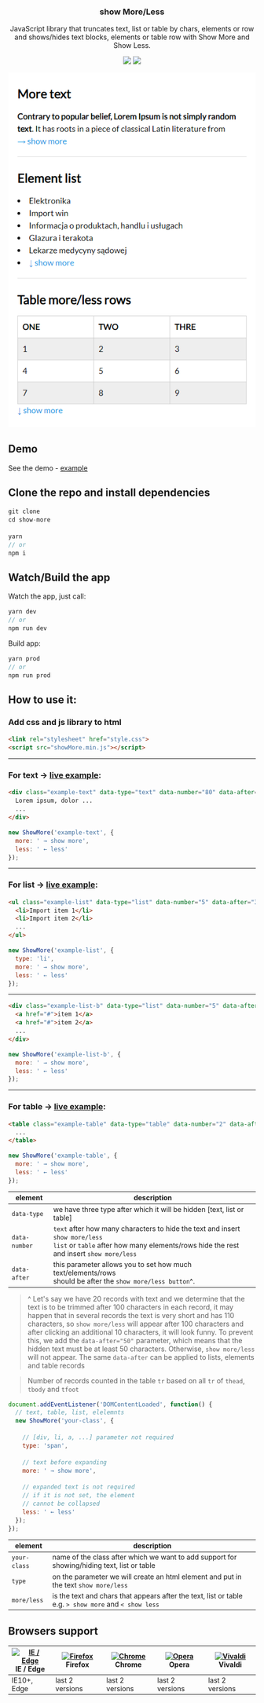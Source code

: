 <h3 align="center">
  show More/Less
</h3>

<p align="center">
  JavaScript library that truncates text, list or table by chars, elements or row and shows/hides text blocks, elements or table row with Show More and Show Less.
</p>

<p align="center">
  <img src="https://img.shields.io/github/package-json/v/tomik23/show-more">
  <a href="LICENSE">
    <img src="https://img.shields.io/badge/License-MIT-green.svg">
  </a>
</p>

<p align="center">
  <img src="static/01.png">
</p>

## Demo
See the demo - [example](https://tomik23.github.io/show-more/)

## Clone the repo and install dependencies
```js
git clone
cd show-more

yarn
// or
npm i
```
## Watch/Build the app
Watch the app, just call:

```js
yarn dev
// or
npm run dev
```

Build app:

```js
yarn prod
// or
npm run prod
```

## How to use it:

### Add css and js library to html

```html
<link rel="stylesheet" href="style.css">
<script src="showMore.min.js"></script>
```
---
### For text → [live example](https://tomik23.github.io/show-more#example-text):
```html
<div class="example-text" data-type="text" data-number="80" data-after="30">
  Lorem ipsum, dolor ...
  ...
</div>
```

```js
new ShowMore('example-text', {
  more: ' → show more',
  less: ' ← less'
});
```
---
### For list → [live example](https://tomik23.github.io/show-more#example-list):
```html
<ul class="example-list" data-type="list" data-number="5" data-after="3">
  <li>Import item 1</li>
  <li>Import item 2</li>
  ...
</ul>
```
```js
new ShowMore('example-list', {
  type: 'li',
  more: ' → show more',
  less: ' ← less'
});
```
---

```html
<div class="example-list-b" data-type="list" data-number="5" data-after="3">
  <a href="#">item 1</a>
  <a href="#">item 2</a>
  ...
</div>
```
```js
new ShowMore('example-list-b', {
  more: ' → show more',
  less: ' ← less'
});
```
---

### For table → [live example](https://tomik23.github.io/show-more#example-table):
```html
<table class="example-table" data-type="table" data-number="2" data-after="3">
  ...
</table>
```

```js
new ShowMore('example-table', {
  more: ' → show more',
  less: ' ← less'
});
```

| element | description |
|--------------- |-------------|
| `data-type` | we have three type after which it will be hidden [text, list or table] |
| `data-number` | `text` after how many characters to hide the text and insert `show more/less`<br />`list` or `table` after how many elements/rows hide the rest and insert `show more/less` |
| `data-after` | this parameter allows you to set how much text/elements/rows <br />should be after the `show more/less button`^. |

> ^ Let's say we have 20 records with text and we determine that the text is to be trimmed after 100 characters in each record, it may happen that in several records the text is very short and has 110 characters, so `show more/less` will appear after 100 characters and after clicking an additional 10 characters, it will look funny. To prevent this, we add the `data-after="50"` parameter, which means that the hidden text must be at least 50 characters. Otherwise, `show more/less` will not appear. The same `data-after` can be applied to lists, elements and table records

> Number of records counted in the table `tr` based on all `tr` of `thead`, `tbody` and `tfoot`

```javascript
document.addEventListener('DOMContentLoaded', function() {
  // text, table, list, elelemnts
  new ShowMore('your-class', {

    // [div, li, a, ...] parameter not required
    type: 'span',

    // text before expanding 
    more: ' → show more',

    // expanded text is not required
    // if it is not set, the element
    // cannot be collapsed
    less: ' ← less'
  });
});
```

| element | description |
|----------|-------------|
| `your-class` | name of the class after which we want to add support for showing/hiding text, list or table |
| `type` | on the parameter we will create an html element and put in the text `show more/less` |
| `more/less` | is the text and chars that appears after the text, list or table e.g. `> show more` and  `< show less` |


## Browsers support

| [<img src="https://raw.githubusercontent.com/alrra/browser-logos/master/src/edge/edge_48x48.png" alt="IE / Edge" width="24px" height="24px" />](http://godban.github.io/browsers-support-badges/)<br/>IE / Edge | [<img src="https://raw.githubusercontent.com/alrra/browser-logos/master/src/firefox/firefox_48x48.png" alt="Firefox" width="24px" height="24px" />](http://godban.github.io/browsers-support-badges/)<br/>Firefox | [<img src="https://raw.githubusercontent.com/alrra/browser-logos/master/src/chrome/chrome_48x48.png" alt="Chrome" width="24px" height="24px" />](http://godban.github.io/browsers-support-badges/)<br/>Chrome | [<img src="https://raw.githubusercontent.com/alrra/browser-logos/master/src/opera/opera_48x48.png" alt="Opera" width="24px" height="24px" />](http://godban.github.io/browsers-support-badges/)<br/>Opera | [<img src="https://raw.githubusercontent.com/alrra/browser-logos/master/src/vivaldi/vivaldi_48x48.png" alt="Vivaldi" width="24px" height="24px" />](http://godban.github.io/browsers-support-badges/)<br/>Vivaldi |
| --------- | --------- | --------- | --------- | --------- |
| IE10+, Edge| last 2 versions| last 2 versions| last 2 versions| last 2 versions